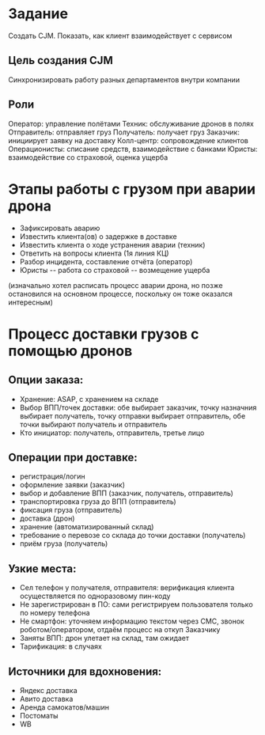 # Задание 
Создать CJM. Показать, как клиент взаимодействует с сервисом

## Цель создания CJM
Синхронизировать работу разных департаментов внутри компании

## Роли
Оператор: управление полётами
Техник: обслуживание дронов в полях
Отправитель: отправляет груз
Получатель: получает груз
Заказчик: инициирует заявку на доставку
Колл-центр: сопровождение клиентов
Операционисты: списание средств, взаимодействие с банками
Юристы: взаимодействие со страховой, оценка ущерба

# Этапы работы с грузом при аварии дрона
- Зафиксировать аварию
- Известить клиента(ов) о задержке в доставке
- Известить клиента о ходе устранения аварии (техник)
- Ответить на вопросы клиента (1я линия КЦ)
- Разбор инцидента, составление отчёта (оператор)
- Юристы -- работа со страховой -- возмещение ущерба

(изначально хотел расписать процесс аварии дрона, но позже остановился на основном процессе, поскольку он тоже оказался интересным) 

# Процесс доставки грузов с помощью дронов
## Опции заказа:
- Хранение: ASAP, с хранением на складе
- Выбор ВПП/точек доставки: обе выбирает заказчик, точку назначния выбирает получатель, точку отправки выбирает отправитель, обе точки выбирают получатель и отправитель
- Кто инициатор: получатель, отправитель, третье лицо

## Операции при доставке:
- регистрация/логин
- оформление заявки (заказчик)
- выбор и добавление ВПП (заказчик, получатель, отправитель)
- транспортировка груза до ВПП (отправитель)
- фиксация груза (отправитель)
- доставка (дрон)
- хранение (автоматизированный склад)
- требование о перевозе со склада до точки доставки (получатель)
- приём груза (получатель)

## Узкие места:
- Сел телефон у получателя, отправителя: верификация клиента осуществляется по одноразовому пин-коду
- Не зарегистрирован в ПО: сами регистрируем пользователя только по номеру телефона
- Не смартфон: уточняем информацию текстом через СМС, звонок роботом/оператором, отдаём процесс на откуп Заказчику
- Заняты ВПП: дрон улетает на склад, там ожидает
- Тарификация: в случаях

## Источники для вдохновения:
- Яндекс доставка
- Авито доставка
- Аренда самокатов/машин
- Постоматы
- WB
